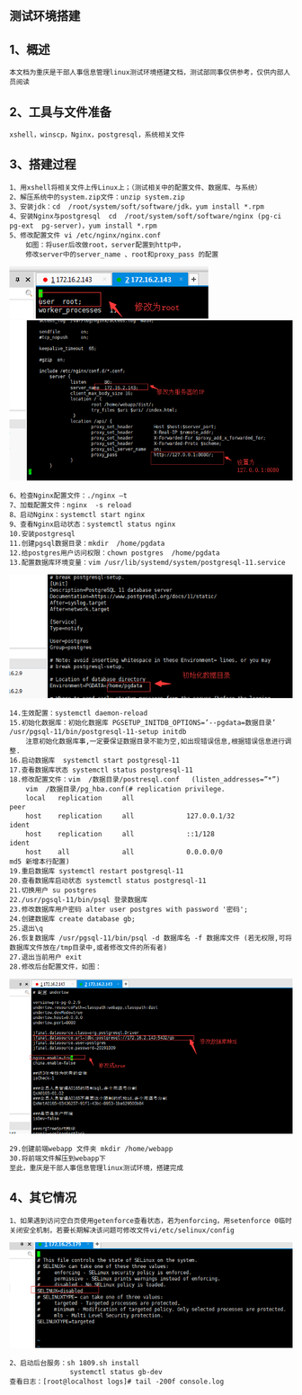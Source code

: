## 测试环境搭建


## 1、概述
    本文档为重庆是干部人事信息管理linux测试环境搭建文档，测试部同事仅供参考，仅供内部人员阅读

## 2、工具与文件准备
    xshell，winscp，Nginx，postgresql，系统相关文件

## 3、搭建过程
    1、用xshell将相关文件上传Linux上；（测试相关中的配置文件、数据库、与系统）
    2、解压系统中的system.zip文件：unzip system.zip
    3、安装jdk：cd  /root/system/soft/software/jdk，yum install *.rpm
    4、安装Nginx与postgresql  cd  /root/system/soft/software/nginx (pg-ci  pg-ext  pg-server)，yum install *.rpm
    5、修改配置文件 vi /etc/nginx/nginx.conf 
        如图：将user后改做root，server配置到http中，
        修改server中的server_name 、root和proxy_pass 的配置
![](https://github.com/JoneWold/wdy_jfinal_demo/blob/master/doc/imgs_md/%E6%B5%8B%E8%AF%95%E7%8E%AF%E5%A2%83%E6%90%AD%E5%BB%BA_1.0.3/3-5-1.png)
![](https://github.com/JoneWold/wdy_jfinal_demo/blob/master/doc/imgs_md/%E6%B5%8B%E8%AF%95%E7%8E%AF%E5%A2%83%E6%90%AD%E5%BB%BA_1.0.3/3-5-2.png)
    
    6、检查Nginx配置文件：./nginx –t
    7、加载配置文件：nginx  -s reload
    8、启动Nginx：systemctl start nginx
    9、查看Nginx启动状态：systemctl status nginx
    10.安装postgresql
    11.创建pgsql数据目录：mkdir  /home/pgdata
    12.给postgres用户访问权限：chown postgres  /home/pgdata
    13.配置数据库环境变量：vim /usr/lib/systemd/system/postgresql-11.service
![](https://github.com/JoneWold/wdy_jfinal_demo/blob/master/doc/imgs_md/%E6%B5%8B%E8%AF%95%E7%8E%AF%E5%A2%83%E6%90%AD%E5%BB%BA_1.0.3/3-13.png)

    14.生效配置：systemctl daemon-reload
    15.初始化数据库：初始化数据库 PGSETUP_INITDB_OPTIONS=’--pgdata=数据目录’ /usr/pgsql-11/bin/postgresql-11-setup initdb
        注意初始化数据库事,一定要保证数据目录不能为空,如出现错误信息,根据错误信息进行调整.
    16.启动数据库  systemctl start postgresql-11
    17.查看数据库状态 systemctl status postgresql-11
    18.修改配置文件：vim  /数据目录/postresql.conf   (listen_addresses=”*”)
        vim  /数据目录/pg_hba.conf(# replication privilege.
        local   replication     all                                     peer
        host    replication     all             127.0.0.1/32            ident
        host    replication     all             ::1/128                 ident
        host    all             all             0.0.0.0/0               md5	新增本行配置)    
    19.重启数据库 systemctl restart postgresql-11
    20.查看数据库启动状态 systemctl status postgresql-11
    21.切换用户 su postgres
    22./usr/pgsql-11/bin/psql 登录数据库
    23.修改数据库用户密码 alter user postgres with password '密码';
    24.创建数据库 create database gb;
    25.退出\q
    26.恢复数据库 /usr/pgsql-11/bin/psql -d 数据库名 -f 数据库文件 (若无权限,可将数据库文件放在/tmp目录中,或者修改文件的所有者)
    27.退出当前用户 exit
    28.修改后台配置文件，如图：
![](https://github.com/JoneWold/wdy_jfinal_demo/blob/master/doc/imgs_md/%E6%B5%8B%E8%AF%95%E7%8E%AF%E5%A2%83%E6%90%AD%E5%BB%BA_1.0.3/3-28.png)
    
    29.创建前端webapp 文件夹 mkdir /home/webapp
    30.将前端文件解压到webapp下
    至此，重庆是干部人事信息管理linux测试环境，搭建完成
    
    
## 4、其它情况
    1、如果遇到访问空白页使用getenforce查看状态，若为enforcing，用setenforce 0临时关闭安全机制，若要长期解决该问题可修改文件vi/etc/selinux/config     
![](https://github.com/JoneWold/wdy_jfinal_demo/blob/master/doc/imgs_md/%E6%B5%8B%E8%AF%95%E7%8E%AF%E5%A2%83%E6%90%AD%E5%BB%BA_1.0.3/4-1.png)   
    
    2、启动后台服务：sh 1809.sh install
                   systemctl status gb-dev
    查看日志：[root@localhost logs]# tail -200f console.log
    